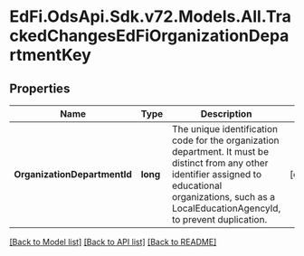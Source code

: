 # EdFi.OdsApi.Sdk.v72.Models.All.TrackedChangesEdFiOrganizationDepartmentKey

## Properties

Name | Type | Description | Notes
------------ | ------------- | ------------- | -------------
**OrganizationDepartmentId** | **long** | The unique identification code for the organization department. It must be distinct from any other identifier assigned to educational organizations, such as a LocalEducationAgencyId, to prevent duplication. | [optional] 

[[Back to Model list]](../README.md#documentation-for-models) [[Back to API list]](../README.md#documentation-for-api-endpoints) [[Back to README]](../README.md)

